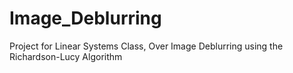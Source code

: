 # Image_Deblurring
Project for Linear Systems Class, Over Image Deblurring using the Richardson-Lucy Algorithm
